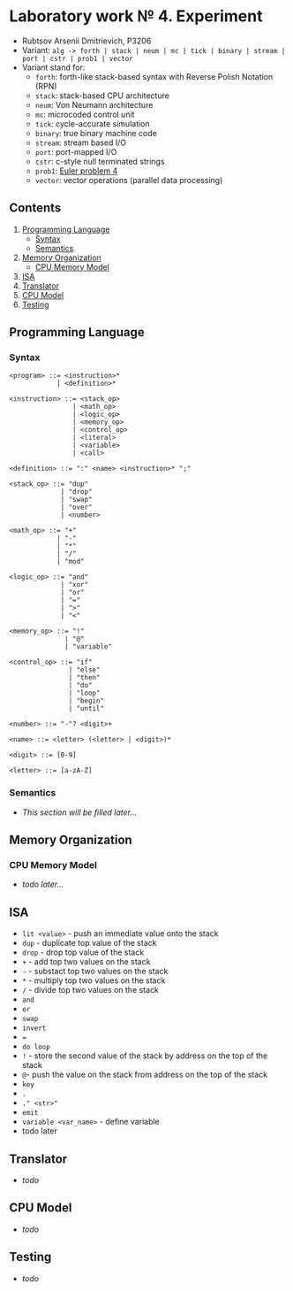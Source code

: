 # Laboratory work № 4. Experiment
- Rubtsov Arsenii Dmitrievich, P3206
- Variant: `alg -> forth | stack | neum | mc | tick | binary | stream | port | cstr | prob1 | vector`
- Variant stand for:
  - `forth`: forth-like stack-based syntax with Reverse Polish Notation (RPN)
  - `stack`: stack-based CPU architecture
  - `neum`: Von Neumann architecture
  - `mc`: microcoded control unit
  - `tick`: cycle-accurate simulation 
  - `binary`: true binary machine code
  - `stream`: stream based I/O
  - `port`: port-mapped I/O
  - `cstr`: c-style null terminated strings
  - `prob1`: [Euler problem 4](https://projecteuler.net/problem=4)  
  - `vector`: vector operations (parallel data processing)

## Contents
1. [Programming Language](#programming-language)  
   - [Syntax](#syntax)  
   - [Semantics](#semantics)
2. [Memory Organization](#memory-organization)
   - [CPU Memory Model](#cpu-memory-model)
4. [ISA](#isa)
5. [Translator](#translator)
6. [CPU Model](#cpu-model)
7. [Testing](#testing)

## Programming Language

### Syntax
```ebnf
<program> ::= <instruction>* 
            | <definition>*

<instruction> ::= <stack_op> 
                | <math_op> 
                | <logic_op>
                | <memory_op> 
                | <control_op> 
                | <literal> 
                | <variable> 
                | <call>  

<definition> ::= ":" <name> <instruction>* ";"

<stack_op> ::= "dup" 
             | "drop" 
             | "swap" 
             | "over"
             | <number>

<math_op> ::= "+" 
            | "-" 
            | "*" 
            | "/" 
            | "mod"

<logic_op> ::= "and" 
             | "xor" 
             | "or" 
             | "=" 
             | ">" 
             | "<"

<memory_op> ::= "!" 
              | "@" 
              | "variable"

<control_op> ::= "if" 
               | "else" 
               | "then" 
               | "do" 
               | "loop" 
               | "begin" 
               | "until"

<number> ::= "-"? <digit>+

<name> ::= <letter> (<letter> | <digit>)*

<digit> ::= [0-9]

<letter> ::= [a-zA-Z]
```

### Semantics
- *This section will be filled later...*

## Memory Organization
### CPU Memory Model
  - *todo later...*
## ISA 
  - `lit <value>` - push an immediate value onto the stack
  - `dup` - duplicate top value of the stack
  - `drop` - drop top value of the stack
  - `+` - add top two values on the stack
  - `-` - substact top two values on the stack
  - `*` - multiply top two values on the stack
  - `/` - divide top two values on the stack
  - `and`
  - `or`
  - `swap`
  - `invert`
  - `=`
  - `do loop`
  - `!` - store the second value of the stack by address on the top of the stack
  - `@`- push the value on the stack from address on the top of the stack
  - `key`
  - `.`
  - `." <str>"`
  - `emit` 
  - `variable <var_name>` - define variable
  - todo later
## Translator
  - *todo*
## CPU Model
  - *todo*
## Testing
  - *todo*

